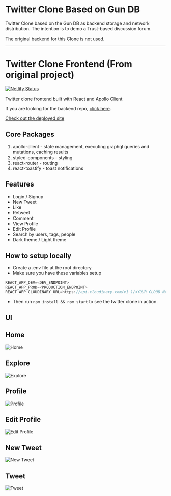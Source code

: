 # Twitter Clone Based on Gun DB

Twitter Clone based on the Gun DB as backend storage and network distribution.
The intention is to demo a Trust-based discussion forum.

The original backend for this Clone is not used.

--------------------------------------------

# Twitter Clone Frontend (From original project)

[![Netlify Status](https://api.netlify.com/api/v1/badges/c9d04c4d-788b-45f1-9477-7cdc22982721/deploy-status)](https://app.netlify.com/sites/twitterclone22/deploys)

Twitter clone frontend built with React and Apollo Client

If you are looking for the backend repo, [click here](https://github.com/manikandanraji/twitter-clone-backend).

[Check out the deployed site](https://twitterclone22.netlify.com)

## Core Packages

1. apollo-client - state management, executing graphql queries and mutations, caching results
2. styled-components - styling
3. react-router - routing
4. react-toastify - toast notifications

## Features

- Login / Signup
- New Tweet
- Like
- Retweet
- Comment
- View Profile
- Edit Profile
- Search by users, tags, people
- Dark theme / Light theme

## How to setup locally

- Create a .env file at the root directory
- Make sure you have these variables setup

```js
REACT_APP_DEV=<DEV_ENDPOINT> 
REACT_APP_PROD=<PRODUCTION_ENDPOINT>
REACT_APP_CLOUDINARY_URL=https://api.cloudinary.com/v1_1/<YOUR_CLOUD_NAME>/image/upload
```

- Then run <code>npm install && npm start</code> to see the twitter clone in action.

## UI

## Home
![Home](screenshots/home.png)

## Explore
![Explore](screenshots/explore.png)

## Profile
![Profile](screenshots/profile.png)

## Edit Profile
![Edit Profile](screenshots/edit_profile.png)

## New Tweet
![New Tweet](screenshots/new_tweet.png)

## Tweet
![Tweet](screenshots/tweet.png)
